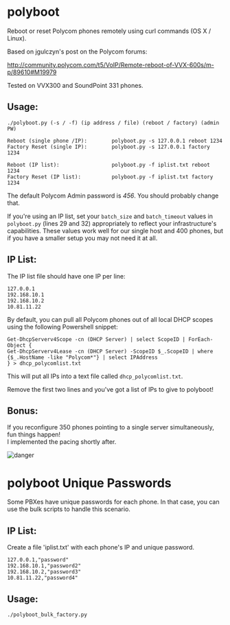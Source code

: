 # polyboot
Reboot or reset Polycom phones remotely using curl commands (OS X / Linux).

Based on jgulczyn's post on the Polycom forums:

http://community.polycom.com/t5/VoIP/Remote-reboot-of-VVX-600s/m-p/89610#M19979

Tested on VVX300 and SoundPoint 331 phones.

## Usage:
```
./polyboot.py (-s / -f) (ip address / file) (reboot / factory) (admin PW)

Reboot (single phone /IP):        polyboot.py -s 127.0.0.1 reboot 1234
Factory Reset (single IP):        polyboot.py -s 127.0.0.1 factory 1234

Reboot (IP list):                 polyboot.py -f iplist.txt reboot 1234
Factory Reset (IP list):          polyboot.py -f iplist.txt factory 1234
```

The default Polycom Admin password is *456*. You should probably change that.

If you're using an IP list, set your `batch_size` and `batch_timeout` values in `polyboot.py` (lines 29 and 32) appropriately to reflect your infrastructure's capabilities. These values work well for our single host and 400 phones, but if you have a smaller setup you may not need it at all.

## IP List:

The IP list file should have one IP per line:

```
127.0.0.1
192.168.10.1
192.168.10.2
10.81.11.22
```

By default, you can pull all Polycom phones out of all local DHCP scopes using the following Powershell snippet:

```
Get-DhcpServerv4Scope -cn (DHCP Server) | select ScopeID | ForEach-Object {
Get-DhcpServerv4Lease -cn (DHCP Server) -ScopeID $_.ScopeID | where {$_.HostName -like "Polycom*"} | select IPAddress
} > dhcp_polycomlist.txt
```

This will put all IPs into a text file called `dhcp_polycomlist.txt`. 

Remove the first two lines and you've got a list of IPs to give to polyboot!

## Bonus:

If you reconfigure 350 phones pointing to a single server simultaneously, fun things happen!  
I implemented the pacing shortly after.

![danger](http://i.imgur.com/myH8Brf.png)

# polyboot Unique Passwords
Some PBXes have unique passwords for each phone.  In that case, you can use the bulk scripts to handle this scenario.

## IP List:

Create a file 'iplist.txt' with each phone's IP and unique password.

```
127.0.0.1,"password"
192.168.10.1,"password2"
192.168.10.2,"password3"
10.81.11.22,"password4"
```

## Usage:
```
./polyboot_bulk_factory.py

```

